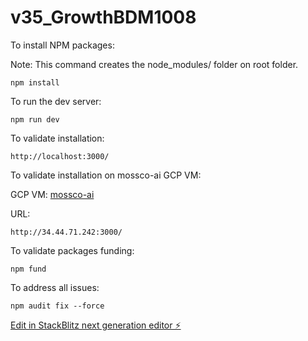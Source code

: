 # v35_GrowthBDM1008

To install NPM packages:

Note: This command creates the node_modules/ folder on root folder.

```
npm install
```

To run the dev server:

```
npm run dev
```

To validate installation:

```
http://localhost:3000/ 
```

To validate installation on mossco-ai GCP VM:

GCP VM: [mossco-ai](https://console.cloud.google.com/compute/instancesDetail/zones/us-central1-c/instances/mossco-ai?project=data-oasis-436904-a7)

URL:

```
http://34.44.71.242:3000/   
```

To validate packages funding:

```
npm fund
```

To address all issues:

```
npm audit fix --force
```

[Edit in StackBlitz next generation editor ⚡️](https://stackblitz.com/~/github.com/abalderas10/v35_GrowthBDM1008)
